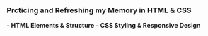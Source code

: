 ### Prcticing and Refreshing my Memory in HTML & CSS
**- HTML Elements & Structure**
**- CSS Styling & Responsive Design**
